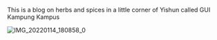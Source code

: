  
This is a blog on herbs and spices in a little corner of Yishun called GUI Kampung Kampus

 
![IMG_20220114_180858_0](https://user-images.githubusercontent.com/96427786/150360849-e7dd476e-9689-4c6a-b6ed-81cdbb9c464e.jpg)

